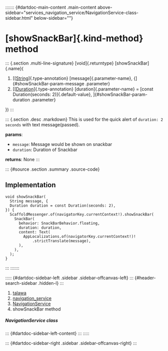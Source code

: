 ::::::: {#dartdoc-main-content .main-content above-sidebar="services_navigation_service/NavigationService-class-sidebar.html" below-sidebar=""}
<div>

# [showSnackBar]{.kind-method} method

</div>

::: {.section .multi-line-signature}
[void]{.returntype} [showSnackBar]{.name}(

1.  [[[String](https://api.flutter.dev/flutter/dart-core/String-class.html)]{.type-annotation}
    [message]{.parameter-name}, {]{#showSnackBar-param-message
    .parameter}
2.  [[[Duration](https://api.flutter.dev/flutter/dart-core/Duration-class.html)]{.type-annotation}
    [duration]{.parameter-name} = [const Duration(seconds:
    2)]{.default-value}, ]{#showSnackBar-param-duration .parameter}

})
:::

::: {.section .desc .markdown}
This is used for the quick alert of `duration: 2 seconds` with text
message(passed).

**params**:

-   `message`: Message would be shown on snackbar
-   `duration`: Duration of Snackbar

**returns**: None
:::

::: {#source .section .summary .source-code}
## Implementation

``` language-dart
void showSnackBar(
  String message, {
  Duration duration = const Duration(seconds: 2),
}) {
  ScaffoldMessenger.of(navigatorKey.currentContext!).showSnackBar(
    SnackBar(
      behavior: SnackBarBehavior.floating,
      duration: duration,
      content: Text(
        AppLocalizations.of(navigatorKey.currentContext!)!
            .strictTranslate(message),
      ),
    ),
  );
}
```
:::
:::::::

::::: {#dartdoc-sidebar-left .sidebar .sidebar-offcanvas-left}
::: {#header-search-sidebar .hidden-l}
:::

1.  [talawa](../../index.html)
2.  [navigation_service](../../services_navigation_service/)
3.  [NavigationService](../../services_navigation_service/NavigationService-class.html)
4.  showSnackBar method

##### NavigationService class

::: {#dartdoc-sidebar-left-content}
:::
:::::

::: {#dartdoc-sidebar-right .sidebar .sidebar-offcanvas-right}
:::
